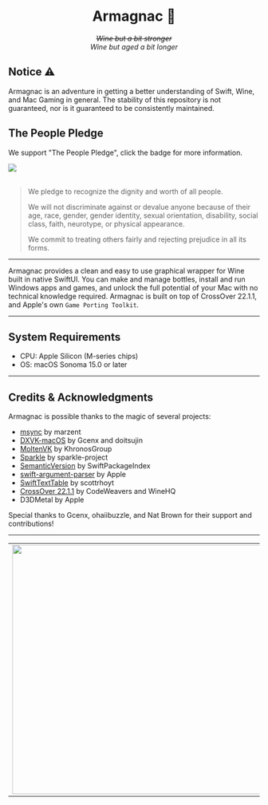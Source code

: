 <div align="center">

  # Armagnac 🍷 
  ~~*Wine but a bit stronger*~~    
  *Wine but aged a bit longer*
  
  <!-- ![](https://img.shields.io/github/actions/workflow/status/IsaacMarovitz/Whisky/SwiftLint.yml?style=for-the-badge)
  [![](https://img.shields.io/discord/1115955071549702235?style=for-the-badge)](https://discord.gg/CsqAfs9CnM) -->
</div>

## Notice ⚠️

Armagnac is an adventure in getting a better understanding of Swift, Wine, and Mac Gaming in general. The stability of this repository is not guaranteed, nor is it guaranteed to be consistently maintained.

## The People Pledge
We support "The People Pledge", click the badge for more information.

<div style="align: center;">
  <a class="no-underline" href="https://people.pledge.party/">
    <img 
      style="display: block; margin: 0 auto;"
      src="https://people.pledge.party/badges/people_pledge_badge_stacked_black_white.svg" 
      />
  </a>
</div>
<br />

> We pledge to recognize the dignity and worth of all people.
>
> We will not discriminate against or devalue anyone because of their age, race, gender, gender identity, sexual orientation, disability, social class, faith, neurotype, or physical appearance.
>
> We commit to treating others fairly and rejecting prejudice in all its forms.

---

Armagnac provides a clean and easy to use graphical wrapper for Wine built in native SwiftUI. You can make and manage bottles, install and run Windows apps and games, and unlock the full potential of your Mac with no technical knowledge required. Armagnac is built on top of CrossOver 22.1.1, and Apple's own `Game Porting Toolkit`.

<!-- Translated on [Crowdin](https://crowdin.com/project/whisky). -->

---

## System Requirements
- CPU: Apple Silicon (M-series chips)
- OS: macOS Sonoma 15.0 or later

---

## Credits & Acknowledgments

Armagnac is possible thanks to the magic of several projects:

- [msync](https://github.com/marzent/wine-msync) by marzent
- [DXVK-macOS](https://github.com/Gcenx/DXVK-macOS) by Gcenx and doitsujin
- [MoltenVK](https://github.com/KhronosGroup/MoltenVK) by KhronosGroup
- [Sparkle](https://github.com/sparkle-project/Sparkle) by sparkle-project
- [SemanticVersion](https://github.com/SwiftPackageIndex/SemanticVersion) by SwiftPackageIndex
- [swift-argument-parser](https://github.com/apple/swift-argument-parser) by Apple
- [SwiftTextTable](https://github.com/scottrhoyt/SwiftyTextTable) by scottrhoyt
- [CrossOver 22.1.1](https://www.codeweavers.com/crossover) by CodeWeavers and WineHQ
- D3DMetal by Apple

Special thanks to Gcenx, ohaiibuzzle, and Nat Brown for their support and contributions!

---

<table>
  <tr>
    <td>
        <picture>
          <source media="(prefers-color-scheme: dark)" srcset="./images/cw-dark.png">
          <img src="./images/cw-light.png" width="500">
        </picture>
    </td>
    <td>
        Armagnac doesn't exist without CrossOver. Support the work of CodeWeavers ✅
    </td>
  </tr>
</table>
